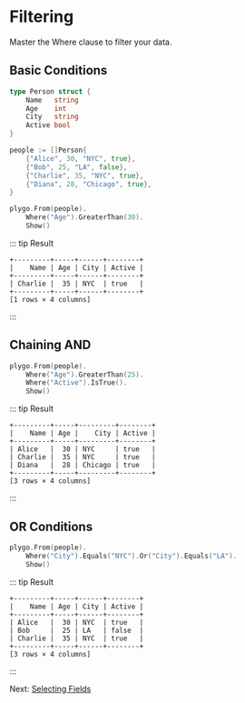 # Filtering

Master the Where clause to filter your data.

## Basic Conditions

```go
type Person struct {
    Name   string
    Age    int
    City   string
    Active bool
}

people := []Person{
    {"Alice", 30, "NYC", true},
    {"Bob", 25, "LA", false},
    {"Charlie", 35, "NYC", true},
    {"Diana", 28, "Chicago", true},
}

plygo.From(people).
    Where("Age").GreaterThan(30).
    Show()
```

::: tip Result
```
+---------+-----+------+--------+
|    Name | Age | City | Active |
+---------+-----+------+--------+
| Charlie |  35 | NYC  | true   |
+---------+-----+------+--------+
[1 rows × 4 columns]
```
:::

## Chaining AND

```go
plygo.From(people).
    Where("Age").GreaterThan(25).
    Where("Active").IsTrue().
    Show()
```

::: tip Result
```
+---------+-----+---------+--------+
|    Name | Age |    City | Active |
+---------+-----+---------+--------+
| Alice   |  30 | NYC     | true   |
| Charlie |  35 | NYC     | true   |
| Diana   |  28 | Chicago | true   |
+---------+-----+---------+--------+
[3 rows × 4 columns]
```
:::

## OR Conditions

```go
plygo.From(people).
    Where("City").Equals("NYC").Or("City").Equals("LA").
    Show()
```

::: tip Result
```
+---------+-----+------+--------+
|    Name | Age | City | Active |
+---------+-----+------+--------+
| Alice   |  30 | NYC  | true   |
| Bob     |  25 | LA   | false  |
| Charlie |  35 | NYC  | true   |
+---------+-----+------+--------+
[3 rows × 4 columns]
```
:::

Next: [Selecting Fields](/basics/selecting)
